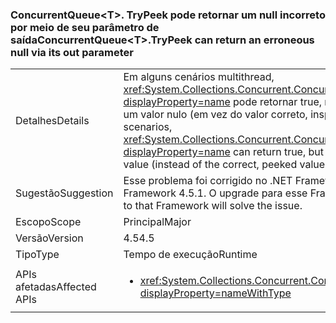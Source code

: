 ### <a name="concurrentqueuelttgttrypeek-can-return-an-erroneous-null-via-its-out-parameter"></a><span data-ttu-id="3b1d3-101">ConcurrentQueue&lt;T&gt;. TryPeek pode retornar um null incorreto por meio de seu parâmetro de saída</span><span class="sxs-lookup"><span data-stu-id="3b1d3-101">ConcurrentQueue&lt;T&gt;.TryPeek can return an erroneous null via its out parameter</span></span>

|   |   |
|---|---|
|<span data-ttu-id="3b1d3-102">Detalhes</span><span class="sxs-lookup"><span data-stu-id="3b1d3-102">Details</span></span>|<span data-ttu-id="3b1d3-103">Em alguns cenários multithread, <xref:System.Collections.Concurrent.ConcurrentQueue%601.TryPeek(%600@)?displayProperty=name> pode retornar true, mas popular o parâmetro de saída com um valor nulo (em vez do valor correto, inspecionado).</span><span class="sxs-lookup"><span data-stu-id="3b1d3-103">In some multi-threaded scenarios, <xref:System.Collections.Concurrent.ConcurrentQueue%601.TryPeek(%600@)?displayProperty=name> can return true, but populate the out parameter with a null value (instead of the correct, peeked value).</span></span>|
|<span data-ttu-id="3b1d3-104">Sugestão</span><span class="sxs-lookup"><span data-stu-id="3b1d3-104">Suggestion</span></span>|<span data-ttu-id="3b1d3-105">Esse problema foi corrigido no .NET Framework 4.5.1.</span><span class="sxs-lookup"><span data-stu-id="3b1d3-105">This issue is fixed in the .NET Framework 4.5.1.</span></span> <span data-ttu-id="3b1d3-106">O upgrade para esse Framework resolverá o problema.</span><span class="sxs-lookup"><span data-stu-id="3b1d3-106">Upgrading to that Framework will solve the issue.</span></span>|
|<span data-ttu-id="3b1d3-107">Escopo</span><span class="sxs-lookup"><span data-stu-id="3b1d3-107">Scope</span></span>|<span data-ttu-id="3b1d3-108">Principal</span><span class="sxs-lookup"><span data-stu-id="3b1d3-108">Major</span></span>|
|<span data-ttu-id="3b1d3-109">Versão</span><span class="sxs-lookup"><span data-stu-id="3b1d3-109">Version</span></span>|<span data-ttu-id="3b1d3-110">4.5</span><span class="sxs-lookup"><span data-stu-id="3b1d3-110">4.5</span></span>|
|<span data-ttu-id="3b1d3-111">Tipo</span><span class="sxs-lookup"><span data-stu-id="3b1d3-111">Type</span></span>|<span data-ttu-id="3b1d3-112">Tempo de execução</span><span class="sxs-lookup"><span data-stu-id="3b1d3-112">Runtime</span></span>|
|<span data-ttu-id="3b1d3-113">APIs afetadas</span><span class="sxs-lookup"><span data-stu-id="3b1d3-113">Affected APIs</span></span>|<ul><li><xref:System.Collections.Concurrent.ConcurrentQueue%601.TryPeek(%600@)?displayProperty=nameWithType></li></ul>|

